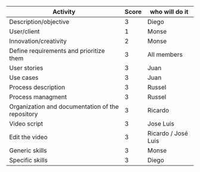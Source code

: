 | **Activity** | **Score** |**who will do it** |
|--------------|-----------|-------------------|
| Description/objective | 3 |Diego|
| User/client | 1 |Monse|
| Innovation/creativity | 2 |Monse|
| Define requirements and prioritize them | 3 | All members |
| User stories| 3 |Juan|
| Use cases | 3 |Juan|
| Process description | 3 |Russel|
| Process managment | 3 |Russel|
| Organization and documentation of the repository | 3 |Ricardo|
| Video script | 3 |Jose Luis|
| Edit the video | 3 |Ricardo / José Luis|
| Generic skills | 3 |Monse|
| Specific skills | 3 |Diego|

